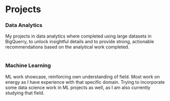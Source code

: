 # Projects
### Data Analytics<br>
My projects in data analytics where completed using large datasets in BigQuerry, to unlock insightful details and to provide strong, actionable recommendations based on the analytical work completed.<br><br>

### Machine Learning<br>
ML work showcase, reinforcing own understanding of field. Most work on energy as I have experience with that specific domain. Trying to incorporate some data science work in ML projects as well, as I am also currently studying that field.<br><br>